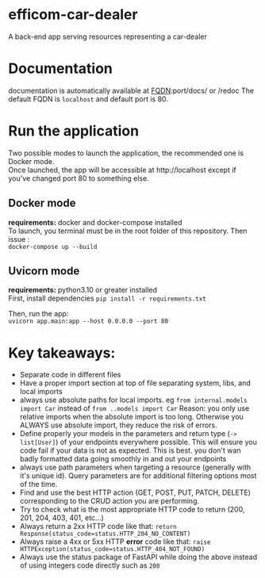 # efficom-car-dealer

A back-end app serving resources representing a car-dealer

# Documentation
documentation is automatically available at [FQDN](https://fr.wikipedia.org/wiki/Fully_qualified_domain_name):port/docs/ or /redoc
The default FQDN is `localhost` and default port is 80.

# Run the application
Two possible modes to launch the application, the recommended one is Docker mode.  
Once launched, the app will be accessible at http://localhost except if you've changed port 80 to something else.
## Docker mode
**requirements:** docker and docker-compose installed  
To launch, you terminal must be in the root folder of this repository. Then issue :  
`docker-compose up --build`

## Uvicorn mode
**requirements:** python3.10 or greater installed  
First, install dependencies
`pip install -r requirements.txt`

Then, run the app:  
`uvicorn app.main:app --host 0.0.0.0 --port 80`


# Key takeaways:

- Separate code in different files
- Have a proper import section at top of file separating system, libs, and local imports
- always use absolute paths for local imports. eg `from internal.models import Car` instead of `from ..models import Car` Reason: you only use relative imports when the absolute import is too long. Otherwise you ALWAYS use absolute import, they reduce the risk of errors.
- Define properly your models in the parameters and return type (`-> list[User]`) of your endpoints everywhere possible. This will ensure you code fail if your data is not as expected. This is best. you don't wan badly formatted data going smoothly in and out your endpoints
- always use path parameters when targeting a resource (generally with it's unique id). Query parameters are for additional filtering options most of the time.
- Find and use the best HTTP action (GET, POST, PUT, PATCH, DELETE) corresponding to the CRUD action you are performing.
- Try to check what is the most appropriate HTTP code to return (200, 201, 204, 403, 401, etc...)
- Always return a 2xx HTTP code like that: `return Response(status_code=status.HTTP_204_NO_CONTENT)`
- Always raise a 4xx or 5xx HTTP **error** code like that: `raise HTTPException(status_code=status.HTTP_404_NOT_FOUND)`
- Always use the status package of FastAPI while doing the above instead of using integers code directly such as `200`